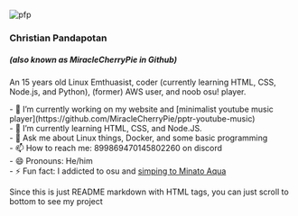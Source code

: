 <meta name="viewport" content="width=device-width, initial-scale=1.0">
<link rel="stylesheet" href="https://cdn.jsdelivr.net/npm/bootstrap@5.2.1/dist/css/bootstrap.css">
<link rel="stylesheet" href="https://cdnjs.cloudflare.com/ajax/libs/font-awesome/4.7.0/css/font-awesome.min.css">
<link rel="stylesheet" href="extra.css">
<div class="gradient" style="width: auto;">
<br>
    <div class="container pt-5 my-5 border center bg-white roundedborder">
        <div>
            <img src="https://cdn.discordapp.com/avatars/899869470145802260/cc0de14ee5f54bae6c89548c86e31516.png?size=1024" class="profilepic rounded-circle" alt="pfp">
        </div>
        <h3>Christian Pandapotan</h3>
        <h5>(also known as MiracleCherryPie in Github)</h5>
        <p>An 15 years old Linux Emthuasist, coder (currently learning HTML, CSS, Node.js, and Python), (former) AWS user, and noob osu! player.</p>
        <a href="https://github.com/MiracleCherryPie" class="fa fa-github"></a>
        <a href="#" class="fa fa-youtube"></a>
    </div>
    <div class="container pt-5 my-5 border bg-white roundedborder">
 - 🔭 I’m currently working on my website and [minimalist youtube music player](https://github.com/MiracleCherryPie/pptr-youtube-music)
 <br>
- 🌱 I’m currently learning HTML, CSS, and Node.JS.
<br>
- 💬 Ask me about Linux things, Docker, and some basic programming
<br>
- 📫 How to reach me: 899869470145802260 on discord
<br>
- 😄 Pronouns: He/him
<br>
- ⚡ Fun fact: I addicted to osu and <a href="https://user-images.githubusercontent.com/91181632/185744125-5ffaf0d7-c842-4550-96da-d5e0eab5fcac.png">simping to Minato Aqua</a>
    </div>
    <div class="container pt-5 my-5 border center bg-white roundedborder">
        <p>Since this is just README markdown with HTML tags, you can just scroll to bottom to see my project</p>
    </div>
    <br>
</div>
